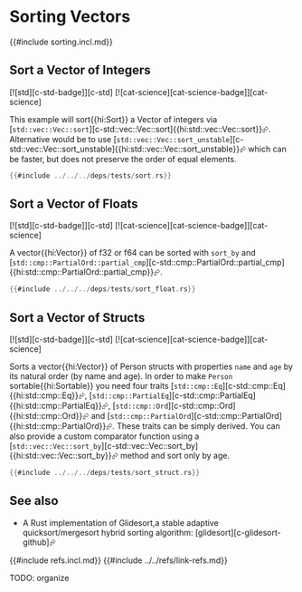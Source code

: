 # Sorting Vectors

{{#include sorting.incl.md}}

## Sort a Vector of Integers

[![std][c-std-badge]][c-std]  [![cat-science][cat-science-badge]][cat-science]

This example will sort{{hi:Sort}} a Vector of integers via [`std::vec::Vec::sort`][c-std::vec::Vec::sort]{{hi:std::vec::Vec::sort}}⮳. Alternative would be to use [`std::vec::Vec::sort_unstable`][c-std::vec::Vec::sort_unstable]{{hi:std::vec::Vec::sort_unstable}}⮳ which can be faster, but does not preserve the order of equal elements.

```rust
{{#include ../../../deps/tests/sort.rs}}
```

## Sort a Vector of Floats

[![std][c-std-badge]][c-std]  [![cat-science][cat-science-badge]][cat-science]

A vector{{hi:Vector}} of f32 or f64 can be sorted with `sort_by` and [`std::cmp::PartialOrd::partial_cmp`][c-std::cmp::PartialOrd::partial_cmp]{{hi:std::cmp::PartialOrd::partial_cmp}}⮳.

```rust
{{#include ../../../deps/tests/sort_float.rs}}
```

## Sort a Vector of Structs

[![std][c-std-badge]][c-std]  [![cat-science][cat-science-badge]][cat-science]

Sorts a vector{{hi:Vector}} of Person structs with properties `name` and `age` by its natural order (by name and age). In order to make `Person` sortable{{hi:Sortable}} you need four traits [`std::cmp::Eq`][c-std::cmp::Eq]{{hi:std::cmp::Eq}}⮳, [`std::cmp::PartialEq`][c-std::cmp::PartialEq]{{hi:std::cmp::PartialEq}}⮳, [`std::cmp::Ord`][c-std::cmp::Ord]{{hi:std::cmp::Ord}}⮳ and [`std::cmp::PartialOrd`][c-std::cmp::PartialOrd]{{hi:std::cmp::PartialOrd}}⮳. These traits can be simply derived. You can also provide a custom comparator function using a [`std::vec::Vec::sort_by`][c-std::vec::Vec::sort_by]{{hi:std::vec::Vec::sort_by}}⮳ method and sort only by age.

```rust
{{#include ../../../deps/tests/sort_struct.rs}}
```

## See also

- A Rust implementation of Glidesort,a stable adaptive quicksort/mergesort hybrid sorting algorithm: [glidesort][c-glidesort-github]⮳

{{#include refs.incl.md}}
{{#include ../../refs/link-refs.md}}

<div class="hidden">
TODO: organize
</div>
